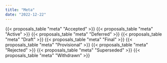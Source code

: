 ```yaml
---
title: "Meta"
date: "2022-12-22"
---
```


{{< proposals_table "meta" "Accepted" >}}
{{< proposals_table "meta" "Active" >}}
{{< proposals_table "meta" "Deferred" >}}
{{< proposals_table "meta" "Draft" >}}
{{< proposals_table "meta" "Final" >}}
{{< proposals_table "meta" "Provisional" >}}
{{< proposals_table "meta" "Rejected" >}}
{{< proposals_table "meta" "Superseded" >}}
{{< proposals_table "meta" "Withdrawn" >}}
